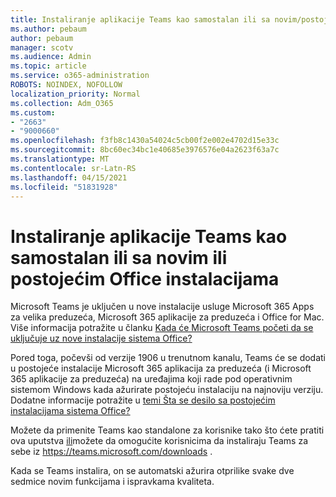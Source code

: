 ```yaml
---
title: Instaliranje aplikacije Teams kao samostalan ili sa novim/postojećim Office instalacijama
ms.author: pebaum
author: pebaum
manager: scotv
ms.audience: Admin
ms.topic: article
ms.service: o365-administration
ROBOTS: NOINDEX, NOFOLLOW
localization_priority: Normal
ms.collection: Adm_O365
ms.custom:
- "2663"
- "9000660"
ms.openlocfilehash: f3fb8c1430a54024c5cb00f2e002e4702d15e33c
ms.sourcegitcommit: 8bc60ec34bc1e40685e3976576e04a2623f63a7c
ms.translationtype: MT
ms.contentlocale: sr-Latn-RS
ms.lasthandoff: 04/15/2021
ms.locfileid: "51831928"
---
```

# <a name="installing-teams-as-standalone-or-with-new-or-existing-office-installations"></a>Instaliranje aplikacije Teams kao samostalan ili sa novim ili postojećim Office instalacijama

Microsoft Teams je uključen  u nove instalacije usluge Microsoft 365 Apps za velika preduzeća, Microsoft 365 aplikacije za preduzeća i Office for Mac. Više informacija potražite u članku [Kada će Microsoft Teams početi da se uključuje uz nove instalacije sistema Office?](https://docs.microsoft.com/deployoffice/teams-install#when-will-microsoft-teams-start-being-included-with-new-installations-of-microsoft-365-apps)

Pored toga, počevši od verzije 1906  u trenutnom kanalu, Teams će se dodati u postojeće instalacije Microsoft 365 aplikacija za preduzeća (i Microsoft 365 aplikacije za preduzeća) na uređajima koji rade pod operativnim sistemom Windows kada ažurirate postojeću instalaciju na najnoviju verziju. Dodatne informacije potražite u [temi Šta se desilo sa postojećim instalacijama sistema Office?](https://docs.microsoft.com/deployoffice/teams-install#what-about-existing-installations-of-microsoft-365-apps)

Možete da primenite Teams kao standalone za korisnike tako što ćete pratiti ova uputstva [ili](https://docs.microsoft.com/MicrosoftTeams/msi-deployment)možete da omogućite korisnicima da instaliraju Teams za sebe iz https://teams.microsoft.com/downloads .

Kada se Teams instalira, [](https://docs.microsoft.com/deployoffice/teams-install#feature-and-quality-updates-for-microsoft-teams) on se automatski ažurira otprilike svake dve sedmice novim funkcijama i ispravkama kvaliteta. 

